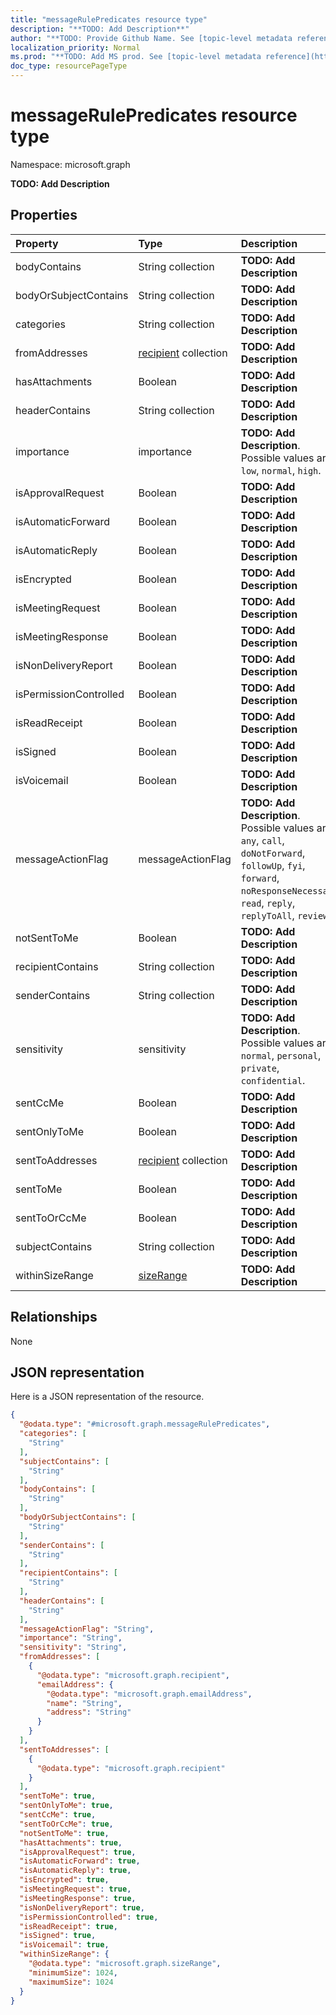 ```yaml
---
title: "messageRulePredicates resource type"
description: "**TODO: Add Description**"
author: "**TODO: Provide Github Name. See [topic-level metadata reference](https://msgo.azurewebsites.net/add/document/guidelines/metadata.html#topic-level-metadata)**"
localization_priority: Normal
ms.prod: "**TODO: Add MS prod. See [topic-level metadata reference](https://msgo.azurewebsites.net/add/document/guidelines/metadata.html#topic-level-metadata)**"
doc_type: resourcePageType
---
```


# messageRulePredicates resource type


Namespace: microsoft.graph

**TODO: Add Description**

## Properties
|Property|Type|Description|
|:---|:---|:---|
|bodyContains|String collection|**TODO: Add Description**|
|bodyOrSubjectContains|String collection|**TODO: Add Description**|
|categories|String collection|**TODO: Add Description**|
|fromAddresses|[recipient](../resources/recipient.md) collection|**TODO: Add Description**|
|hasAttachments|Boolean|**TODO: Add Description**|
|headerContains|String collection|**TODO: Add Description**|
|importance|importance|**TODO: Add Description**. Possible values are: `low`, `normal`, `high`.|
|isApprovalRequest|Boolean|**TODO: Add Description**|
|isAutomaticForward|Boolean|**TODO: Add Description**|
|isAutomaticReply|Boolean|**TODO: Add Description**|
|isEncrypted|Boolean|**TODO: Add Description**|
|isMeetingRequest|Boolean|**TODO: Add Description**|
|isMeetingResponse|Boolean|**TODO: Add Description**|
|isNonDeliveryReport|Boolean|**TODO: Add Description**|
|isPermissionControlled|Boolean|**TODO: Add Description**|
|isReadReceipt|Boolean|**TODO: Add Description**|
|isSigned|Boolean|**TODO: Add Description**|
|isVoicemail|Boolean|**TODO: Add Description**|
|messageActionFlag|messageActionFlag|**TODO: Add Description**. Possible values are: `any`, `call`, `doNotForward`, `followUp`, `fyi`, `forward`, `noResponseNecessary`, `read`, `reply`, `replyToAll`, `review`.|
|notSentToMe|Boolean|**TODO: Add Description**|
|recipientContains|String collection|**TODO: Add Description**|
|senderContains|String collection|**TODO: Add Description**|
|sensitivity|sensitivity|**TODO: Add Description**. Possible values are: `normal`, `personal`, `private`, `confidential`.|
|sentCcMe|Boolean|**TODO: Add Description**|
|sentOnlyToMe|Boolean|**TODO: Add Description**|
|sentToAddresses|[recipient](../resources/recipient.md) collection|**TODO: Add Description**|
|sentToMe|Boolean|**TODO: Add Description**|
|sentToOrCcMe|Boolean|**TODO: Add Description**|
|subjectContains|String collection|**TODO: Add Description**|
|withinSizeRange|[sizeRange](../resources/sizerange.md)|**TODO: Add Description**|

## Relationships
None

## JSON representation
Here is a JSON representation of the resource.
<!-- {
  "blockType": "resource",
  "@odata.type": "microsoft.graph.messageRulePredicates"
}
-->
``` json
{
  "@odata.type": "#microsoft.graph.messageRulePredicates",
  "categories": [
    "String"
  ],
  "subjectContains": [
    "String"
  ],
  "bodyContains": [
    "String"
  ],
  "bodyOrSubjectContains": [
    "String"
  ],
  "senderContains": [
    "String"
  ],
  "recipientContains": [
    "String"
  ],
  "headerContains": [
    "String"
  ],
  "messageActionFlag": "String",
  "importance": "String",
  "sensitivity": "String",
  "fromAddresses": [
    {
      "@odata.type": "microsoft.graph.recipient",
      "emailAddress": {
        "@odata.type": "microsoft.graph.emailAddress",
        "name": "String",
        "address": "String"
      }
    }
  ],
  "sentToAddresses": [
    {
      "@odata.type": "microsoft.graph.recipient"
    }
  ],
  "sentToMe": true,
  "sentOnlyToMe": true,
  "sentCcMe": true,
  "sentToOrCcMe": true,
  "notSentToMe": true,
  "hasAttachments": true,
  "isApprovalRequest": true,
  "isAutomaticForward": true,
  "isAutomaticReply": true,
  "isEncrypted": true,
  "isMeetingRequest": true,
  "isMeetingResponse": true,
  "isNonDeliveryReport": true,
  "isPermissionControlled": true,
  "isReadReceipt": true,
  "isSigned": true,
  "isVoicemail": true,
  "withinSizeRange": {
    "@odata.type": "microsoft.graph.sizeRange",
    "minimumSize": 1024,
    "maximumSize": 1024
  }
}
```

